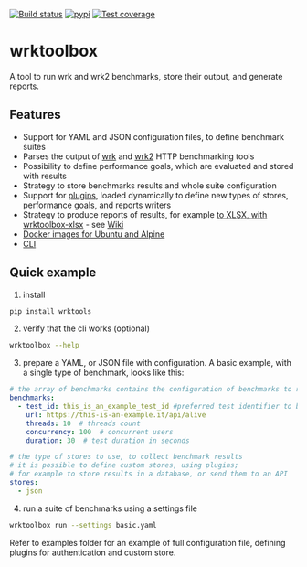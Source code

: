 [![Build status](https://dev.azure.com/robertoprevato/wrktoolbox/_apis/build/status/wrktoolbox-CI)](https://dev.azure.com/robertoprevato/wrktoolbox/_build/latest?definitionId=19) [![pypi](https://img.shields.io/pypi/v/wrktools.svg?color=blue)](https://pypi.org/project/wrktools/) [![Test coverage](https://img.shields.io/azure-devops/coverage/robertoprevato/wrktoolbox/19.svg)](https://robertoprevato.visualstudio.com/wrktoolbox/_build?definitionId=19)

# wrktoolbox
A tool to run wrk and wrk2 benchmarks, store their output, and generate reports.

## Features
* Support for YAML and JSON configuration files, to define benchmark suites
* Parses the output of [wrk](https://github.com/wg/wrk) and [wrk2](https://github.com/giltene/wrk2) HTTP benchmarking tools
* Possibility to define performance goals, which are evaluated and stored with results
* Strategy to store benchmarks results and whole suite configuration
* Support for [plugins](https://github.com/RobertoPrevato/wrktoolbox/wiki/Plugins), loaded dynamically to define new types of stores, performance goals, and reports writers
* Strategy to produce reports of results, for example [to XLSX, with wrktoolbox-xlsx](https://github.com/RobertoPrevato/wrktoolbox-xlsx) - see [Wiki](https://github.com/RobertoPrevato/wrktoolbox/wiki/Reports)
* [Docker images for Ubuntu and Alpine](https://github.com/RobertoPrevato/wrktoolbox/tree/master/docker)
* [CLI](https://github.com/RobertoPrevato/wrktoolbox/wiki/CLI)

## Quick example

1. install

```bash
pip install wrktools
```

2. verify that the cli works (optional)

```bash
wrktoolbox --help
```

3. prepare a YAML, or JSON file with configuration.
A basic example, with a single type of benchmark, looks like this:

```yaml
# the array of benchmarks contains the configuration of benchmarks to run
benchmarks:
  - test_id: this_is_an_example_test_id #preferred test identifier to be added in reports
    url: https://this-is-an-example.it/api/alive
    threads: 10  # threads count
    concurrency: 100  # concurrent users
    duration: 30  # test duration in seconds

# the type of stores to use, to collect benchmark results
# it is possible to define custom stores, using plugins;
# for example to store results in a database, or send them to an API
stores:
  - json
```

4. run a suite of benchmarks using a settings file

```bash
wrktoolbox run --settings basic.yaml
```

Refer to examples folder for an example of full configuration file, defining plugins for authentication and custom store.
